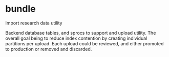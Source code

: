 # bundle
Import research data utility

Backend database tables, and sprocs to support and upload utility. The overall goal being to reduce index contention by creating individual partitions per upload. Each upload could be reviewed, and either promoted to production or removed and discarded. 
